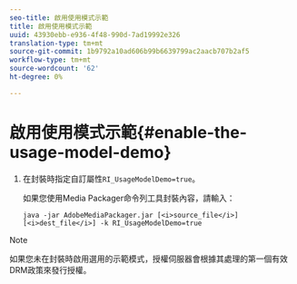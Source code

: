 ```yaml
---
seo-title: 啟用使用模式示範
title: 啟用使用模式示範
uuid: 43930ebb-e936-4f48-990d-7ad19992e326
translation-type: tm+mt
source-git-commit: 1b9792a10ad606b99b6639799ac2aacb707b2af5
workflow-type: tm+mt
source-wordcount: '62'
ht-degree: 0%

---
```



# 啟用使用模式示範{#enable-the-usage-model-demo}

1. 在封裝時指定自訂屬性`RI_UsageModelDemo=true`。

   如果您使用Media Packager命令列工具封裝內容，請輸入：

   ```
   java -jar AdobeMediaPackager.jar [<i>source_file</i>] [<i>dest_file</i>] -k RI_UsageModelDemo=true
   ```

>[!NOTE]
>
>如果您未在封裝時啟用選用的示範模式，授權伺服器會根據其處理的第一個有效DRM政策來發行授權。

